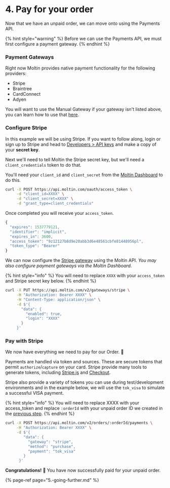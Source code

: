 # 4. Pay for your order

Now that we have an unpaid order, we can move onto using the Payments API. 

{% hint style="warning" %}
Before we can use the Payments API, we must first configure a payment gateway.
{% endhint %}

### Payment Gateways

Right now Moltin provides native payment functionality for the following providers:

* Stripe
* Braintree
* CardConnect
* Adyen

You will want to use the Manual Gateway if your gateway isn't listed above, you can learn how to use that [here](../guides/payment/implement-own-payment-gateway.md).

### Configure Stripe

In this example we will be using Stripe. If you want to follow along, login or sign up to Stripe and head to [Developers &gt; API keys](https://dashboard.stripe.com/account/apikeys) and make a copy of your **secret key**.

Next we'll need to tell Moltin the Stripe secret key, but we'll need a `client_credentials` token to do that. 

You'll need your `client_id` and `client_secret` from the [Moltin Dashboard](https://dashboard.moltin.com) to do this.

```bash
curl -X POST https://api.moltin.com/oauth/access_token \
     -d "client_id=XXXX" \
     -d "client_secret=XXXX" \
     -d "grant_type=client_credentials"
```

Once completed you will receive your `access_token`.

```javascript
{
  "expires": 1537779121,
  "identifier": "implicit",
  "expires_in": 3600,
  "access_token": "9z12127b8d9e20abb3d6e48561cbfe81448956pl",
  "token_type": "Bearer"
}
```

We can now configure the [Stripe gateway](https://docs.moltin.com/payments/gateways/configure-stripe) using the Moltin API. _You may also configure payment gateways via the Moltin Dashboard._

{% hint style="info" %}
You will need to replace `XXXX` with your `access_token` and Stripe secret key below.
{% endhint %}

```bash
curl -X PUT https://api.moltin.com/v2/gateways/stripe \
     -H "Authorization: Bearer XXXX" \
     -H "Content-Type: application/json" \
     -d $'{
       "data": {
         "enabled": true,
         "login": "XXXX"
       }
     }'
```

### Pay with Stripe

We now have everything we need to pay for our Order. 🎉

Payments are handled via token and sources. These are secure tokens that permit `authorize`/`capture` on your card. Stripe provide many tools to generate tokens, including [Stripe.js](https://stripe.com/docs/stripe-js/reference) and [Checkout](https://stripe.com/docs/checkout).

Stripe also provide a variety of tokens you can use during test/development environments and in the example below, we will use the `tok_visa` to simulate a successful VISA payment.

{% hint style="info" %}
You will need to replace XXXX with your access\_token and replace `:orderId` with your unpaid order ID we created in the [previous step](3.-checkout.md#checkout-a-cart).
{% endhint %}

```bash
curl -X POST https://api.moltin.com/v2/orders/:orderId/payments \
     -H "Authorization: Bearer XXXX" \
     -d $'{
        "data": {
          "gateway": "stripe",
          "method": "purchase",
          "payment": "tok_visa"
        }
      }'
```

**Congratulations!** 🎉 You have now successfully paid for your unpaid order.

{% page-ref page="5.-going-further.md" %}

